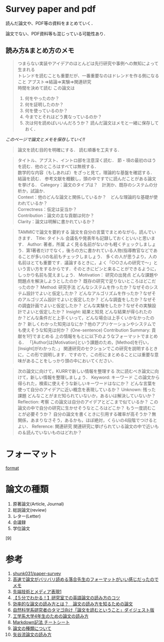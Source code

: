 # Survey paper and pdf
読んだ論文や、PDF等の資料をまとめていく．

論文でない、PDF資料等も混じっている可能性あり．
<!--
![代替テキスト](画像のURL)

>引用
-->
## 読み方&まとめ方のメモ


>つまらない実装やアイデアのほとんどは先行研究や事例への無知によって生まれる  
>トレンドを読むことも重要だが、一番重要なのはドレンドを作る側になること
 >アブスト=>結論=>実験=>関連研究  
 >時間を決めて読む
 >この論文は
 >1. 何をやったのか？
 >2. 何を証明したのか？
 >3. 何を使っているのか？
 >4. 今までとそれはどう異なっているのか？
 >5. 次は何を読めばいいんだろうか？
 >読んだ論文はメモと一緒に保存しておく．

 *このページで論文とメモを保存していく!!*  


 >論文を読む目的を明確にする．
 >読む順番を工夫する．


 >タイトル、アブスト、イントロ部を注意深く読む．
 >節・項の最初のほうを読む．他のところはすべては無視する．  
 >数学的な内容（もしあれば）をざっと見て，理論的な基盤を確認する．
 >結論を読む．
 >参考文献を概観し，頭の中ですでに読んだことがある論文を挙げる．
 >Category：論文のタイプは？　計測か、既存のシステムの分析か，試論か．  
 >Context：他のどんな論文と関係しているか？　どんな理論的な基礎が使われているか？  
 >Correctness：仮定は妥当か？  
 >Contribution：論文の主な貢献は何か？  
 >Clarity：論文は明解に書かれているか？

 >TAMMICで論文を要約する
 >論文を自分の言葉でまとめながら，読んでいきます．
 >Title: タイトル
 >会議名や発表年も記録しておくといいと思います．
 >Author: 著者，所属
 >よく見る名前がないかも軽くチェックしましょう．第1著者だけでなく，後ろの方に書かれている人物(指導教官などであることが多い)の名前もチェックしましょう．
 >多くの人が思うより，人の名前はとても重要です．議論するときに，よく「○○さんの研究で～」という言い方をするからです．そのときにピンと来ることができるように，しっかり名前も覚えましょう．
 >Motivation： 研究の出発点
 >どんな課題や問題点を解決しようとしたのか？
 >既存の研究で足りないところはどこだったのか？
 >Method: 研究手法
 >どんなシステムを作ったか？なぜそのシステム設計でよいと仮定したか？
 >どんなアルゴリズムを作ったか？なぜそのアルゴリズム設計でよいと仮定したか？
 >どんな調査をしたか？なぜその調査計画でよいと仮定したか？
 >どんな実験をしたか？なぜその実験設計でよいと仮定したか？
 >Insight: 結果と知見
 >どんな結果が得られたのか？どんな条件だと上手くいって，どんな場合は上手くいかなかったのか？
 >新しくわかった知見はなにか？他のアプリケーションやシステムでも使えそうな知見は何か？
 >(One-sentence) Contribution Summary: 貢献を1行でまとめる
 >上の情報をもとに以下のようなフォーマットでまとめる．
 >「[Author]は[Motivation]という課題のため，[Method]を行い，[Insight]がわかった．」
 >関連研究のセクションでこの研究を説明するときに，この形で説明します．ですので，この形にまとめることには重要な意味があることをしっかり頭の中においてください．

 >次の論文に向けて，KURRで新しい情報を整理する
 >次に読むべき論文に向けて，新しい情報を整理しましょう．
 >Keyword: キーワード
 >この論文から得られた，検索に使えそうな新しいキーワードはなにか？
 >どんな言葉を使って自分のアイデアに近い概念を表現しているか？
 >Unknown: 残った課題
 >どんなことがまだ知られていないか，あるいは解決していないか？
 >Reflection: 考察
 >この論文は自分のアイデアとどこまで似ているか？
 >この論文の中で自分の研究に生かせそうなところはどこか？
 >もう一度読むことが必要そうか？
 >自分の論文を書くときに引用する確率が高そうか？無関係，あまりなさそう，あるかも，ほぼ絶対，くらいの4段階でつけるとよい．
 >Reference: 関連研究
 >関連研究に挙げられている論文の中で近いもの＆読んでいないものはどれか？

# フォーマット
[format](README.md)  

# 論文の種類  

1. 原著論文(Article, Journal)  
2. 総説論文(review)  
3. レター(Letter)  
4. 会議録  
5. 学位論文  

[9]
# 参考  
 1. [shunk031/paper-survey](https://github.com/shunk031/paper-survey)  
 2. [高速で論文がバリバリ読める落合先生のフォーマットがいい感じだったのでメモ](http://lafrenze.hatenablog.com/entry/2015/08/04/120205)  
 3. [先端技術とメディア表現1](https://www.slideshare.net/Ochyai/1-ftma15)  
 4. [【５分でわかる！】研究室での英語論文の読み方のコツ](https://rabotiku-sato.com/entry/2016/11/29/020928/)
 5. [効率的な論文の読み方とは？　論文の読み方を知るための論文](https://hikaru1122.hatenadiary.jp/entry/ronbun-no-yomikata)
 6. [自然科学系研究者のタマゴ向け「論文を読むということ」ダイジェスト版](http://www.chem.waseda.ac.jp/koide/20160108.pdf)  
 7. [工学系大学4年生のための論文の読み方](https://www.slideshare.net/ychtanaka/4-89034938)
 8. [Markdown記法 チートシート](https://qiita.com/Qiita/items/c686397e4a0f4f11683d)  
 9. [論文の種類について](https://www.lib.hokudai.ac.jp/uploads/2018/02/3-30_%E8%AB%96%E6%96%87%E3%81%AE%E7%A8%AE%E9%A1%9E%E3%81%AB%E3%81%A4%E3%81%84%E3%81%A6v1.0.pdf) 
 10. [矢谷流論文の読み方](https://iis-lab.org/misc/paperreading/)
